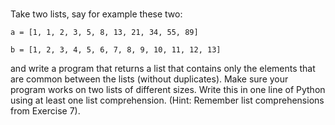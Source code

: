 
#

Take two lists, say for example these two:

`a = [1, 1, 2, 3, 5, 8, 13, 21, 34, 55, 89]`

`b = [1, 2, 3, 4, 5, 6, 7, 8, 9, 10, 11, 12, 13]`

and write a program that returns a list that contains only the elements that are common between the lists (without duplicates). Make sure your program works on two lists of different sizes. Write this in one line of Python using at least one list comprehension. (Hint: Remember list comprehensions from Exercise 7).

